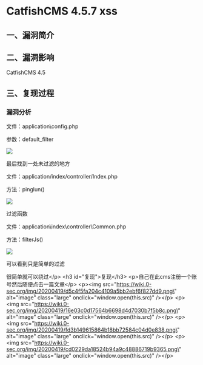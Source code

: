 CatfishCMS 4.5.7 xss
====================

一、漏洞简介
------------

二、漏洞影响
------------

CatfishCMS 4.5

三、复现过程
------------

### 漏洞分析

文件：application\\config.php

参数：default\_filter

![](/Users/aresx/Documents/VulWiki/.resource/CatfishCMS4.5.7xss/media/rId25.png)

最后找到一处未过滤的地方

文件：application/index/controller/Index.php

方法：pinglun()

![](/Users/aresx/Documents/VulWiki/.resource/CatfishCMS4.5.7xss/media/rId26.png)

过滤函数

文件：application\\index\\controller\\Common.php

方法：filterJs()

![](/Users/aresx/Documents/VulWiki/.resource/CatfishCMS4.5.7xss/media/rId27.png)

可以看到只是简单的过滤

很简单就可以绕过\</p\> \<h3 id=\"复现\"\>复现\</h3\>
\<p\>自己在此cms注册一个账号然后随便点击一篇文章\</p\> \<p\>\<img
src=\"https://wiki.0-sec.org/img/20200419/d5c4f5fa204c4109a5bb2ebf6f827dd9.png\"
alt=\"image\" class=\"large\" onclick=\"window.open(this.src)\"
/\>\</p\> \<p\>\<img
src=\"https://wiki.0-sec.org/img/20200419/16e03c0d17564b6698d4d7030b7f5b8c.png\"
alt=\"image\" class=\"large\" onclick=\"window.open(this.src)\"
/\>\</p\> \<p\>\<img
src=\"https://wiki.0-sec.org/img/20200419/fd3b149615864b18bb72584c04d0e838.png\"
alt=\"image\" class=\"large\" onclick=\"window.open(this.src)\"
/\>\</p\> \<p\>\<img
src=\"https://wiki.0-sec.org/img/20200419/cd0229da18524b94a9c48886719b9365.png\"
alt=\"image\" class=\"large\" onclick=\"window.open(this.src)\"
/\>\</p\>
